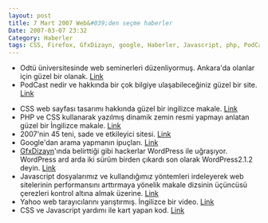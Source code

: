 ```yaml
---
layout: post
title: 7 Mart 2007 Web&#039;den seçme haberler
Date: 2007-03-07 23:32
Category: Haberler
tags: CSS, Firefox, GfxDizayn, google, Haberler, Javascript, php, PodCast, web, WordPress, yahoo
---
```


-   Odtü üniversitesinde web seminerleri düzenliyormuş. Ankara'da
    olanlar için güzel bir olanak. [Link][]
-   PodCast nedir ve hakkında bir çok bilgiye ulaşabileceğiniz güzel bir
    site. [Link][1]
    </p>
-   CSS web sayfası tasarımı hakkında güzel bir ingilizce makale.
    [Link][2]
-   PHP ve CSS kullanarak yazılmış dinamik zemin resmi yapmayı anlatan
    güzel bir İngilizce makale. [Link][3]
-   2007'nin 45 teni, sade ve etkileyici sitesi. [Link][4]
-   Google'dan arama yapmanın ipuçları. [Link][5]
-   [GfxDizayn][]'ında belirttiği gibi hackerlar WordPress ile
    uğraşıyor. WordPress ard arda iki sürüm birden çıkardı son olarak
    WordPress2.1.2 deyin. [Link][6]
-   Javascript dosyalarımız ve kullandığımız yöntemleri irdeleyerek web
    sitelerinin performansını arttırmaya yönelik makale dizsinin
    üçüncüsü çerezleri kontrol altına almak üzerine. [Link][7]
-   Yahoo web tarayıcılarını yarıştırmış. İngilizce bir video. [Link][8]
-   CSS ve Javascript yardımı ile kart yapan kod. [Link][9]


  [Link]: http://www.cclub.metu.edu.tr/ "Link"
  [1]: http://www.podcastrehberi.com/ "Link"
  [2]: http://www.netmag.co.uk/zine/home/flexible-fixed-layouts "Link"
  [3]: http://www.chrisjdavis.org/2005/10/16/php-in-css/ "Link"
  [4]: http://www.smashingmagazine.com/2007/03/05/45-fresh-clean-and-impressive-designs/
    "Link"
  [5]: http://googlesystem.blogspot.com/2007/03/find-facts-using-advanced-search.html
    "Link"
  [GfxDizayn]: http://www.gfxdizayn.com/hackerlar-wordpressi-kafaya-mi-takmislar/#comment-592
    "GfxDizayn"
  [6]: http://wordpress.org/development/2007/03/upgrade-212/ "Link"
  [7]: http://yuiblog.com/blog/2007/03/01/performance-research-part-3/
    "Link"
  [8]: http://yuiblog.com/blog/2007/03/05/browserwars/ "Link"
  [9]: http://www.askthecssguy.com/2006/12/baseball_card_image_captions_w.html
    "Link"
